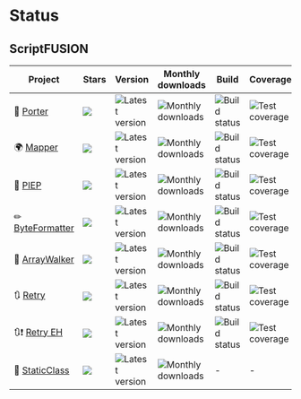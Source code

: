 Status
======

ScriptFUSION
------------

| Project          | Stars |Version | Monthly downloads | Build | Coverage | Style |
|------------------|-------|--------|-------------------|-------|----------|-------|
|💄 [Porter][Porter]|![][Pstr]|![][Pver]|![][Pmdl]|![][Pbld]|![][Pcov]|![][Psty]|
|🌍 [Mapper][Mapper]|![][Mstr]|![][Mver]|![][Mmdl]|![][Mbld]|![][Mcov]|![][Msty]|
|📠 [PIEP][PIEP]|![][Istr]|![][Iver]|![][Imdl]|![][Ibld]|![][Icov]|![][Isty]|
|✏ [ByteFormatter][BF]|![][Bstr]|![][Bver]|![][Bmdl]|![][Bbld]|![][Bcov]|![][Bsty]|
|🏃 [ArrayWalker][AW]|![][Astr]|![][Aver]|![][Amdl]|![][Abld]|![][Acov]|-|
|🔃 [Retry][Retry]|![][Rstr]|![][Rver]|![][Rmdl]|![][Rbld]|![][Rcov]|![][Rsty]|
|🔃❗ [Retry EH][REH]|![][R2str]|![][R2ver]|![][R2mdl]|![][R2bld]|![][R2cov]|![][R2sty]|
|📍 [StaticClass][SC]|![][SCstr]|![][SCver]|![][SCmdl]|-|-|-|


  [Porter]: https://github.com/ScriptFUSION/Porter
  [Mapper]: https://github.com/ScriptFUSION/Mapper
  [PIEP]: https://github.com/ScriptFUSION/PHPUnit-Immediate-Exception-Printer
  [BF]: https://github.com/ScriptFUSION/ByteFormatter
  [AW]: https://github.com/ScriptFUSION/ArrayWalker
  [Retry]: https://github.com/ScriptFUSION/Retry
  [REH]: https://github.com/ScriptFUSION/Retry-exception-handlers
  [SC]: https://github.com/ScriptFUSION/StaticClass

  [Pstr]: https://img.shields.io/github/stars/scriptfusion/porter.svg?style=social
  [Pver]: https://poser.pugx.org/scriptfusion/porter/version "Latest version"
  [Ptdl]: https://poser.pugx.org/scriptfusion/porter/downloads "Total downloads"
  [Pmdl]: https://poser.pugx.org/scriptfusion/porter/d/monthly "Monthly downloads"
  [Pbld]: https://travis-ci.org/ScriptFUSION/Porter.svg?branch=master "Build status"
  [Pcov]: https://codecov.io/gh/ScriptFUSION/Porter/branch/master/graphs/badge.svg "Test coverage"
  [Psty]: https://styleci.io/repos/49824895/shield?style=flat "Code style"

  [Mstr]: https://img.shields.io/github/stars/scriptfusion/mapper.svg?style=social
  [Mver]: https://poser.pugx.org/scriptfusion/mapper/version "Latest version"
  [Mtdl]: https://poser.pugx.org/scriptfusion/mapper/downloads "Total downloads"
  [Mmdl]: https://poser.pugx.org/scriptfusion/mapper/d/monthly "Monthly downloads"
  [Mbld]: https://travis-ci.org/ScriptFUSION/Mapper.svg?branch=master "Build status"
  [Mcov]: https://coveralls.io/repos/ScriptFUSION/Mapper/badge.svg "Test coverage"
  [Msty]: https://styleci.io/repos/59734709/shield?style=flat "Code style"

  [Istr]: https://img.shields.io/github/stars/scriptfusion/phpunit-immediate-exception-printer.svg?style=social
  [Iver]: https://poser.pugx.org/scriptfusion/phpunit-immediate-exception-printer/version "Latest version"
  [Itdl]: https://poser.pugx.org/scriptfusion/phpunit-immediate-exception-printer/downloads "Total downloads"
  [Imdl]: https://poser.pugx.org/scriptfusion/phpunit-immediate-exception-printer/d/monthly "Monthly downloads"
  [Ibld]: https://travis-ci.org/ScriptFUSION/PHPUnit-Immediate-Exception-Printer.svg?branch=master "Build status"
  [Icov]: https://codecov.io/gh/ScriptFUSION/PHPUnit-Immediate-Exception-Printer/branch/master/graphs/badge.svg "Test coverage"
  [Isty]: https://styleci.io/repos/83920053/shield?style=flat "Code style"

  [Bstr]: https://img.shields.io/github/stars/scriptfusion/byteformatter.svg?style=social
  [Bver]: https://poser.pugx.org/scriptfusion/byte-formatter/version "Latest version"
  [Btdl]: https://poser.pugx.org/scriptfusion/byte-formatter/downloads "Total downloads"
  [Bmdl]: https://poser.pugx.org/scriptfusion/byte-formatter/d/monthly "Monthly downloads"
  [Bbld]: https://travis-ci.org/ScriptFUSION/ByteFormatter.svg?branch=master "Build status"
  [Bcov]: https://coveralls.io/repos/ScriptFUSION/ByteFormatter/badge.svg "Test coverage"
  [Bsty]: https://styleci.io/repos/18541340/shield?style=flat "Code style"

  [Astr]: https://img.shields.io/github/stars/scriptfusion/arraywalker.svg?style=social
  [Aver]: https://poser.pugx.org/scriptfusion/array-walker/version "Latest version"
  [Atdl]: https://poser.pugx.org/scriptfusion/array-walker/downloads "Total downloads"
  [Amdl]: https://poser.pugx.org/scriptfusion/array-walker/d/monthly "Monthly downloads"
  [Abld]: https://travis-ci.org/ScriptFUSION/ArrayWalker.svg?branch=master "Build status"
  [Acov]: https://coveralls.io/repos/ScriptFUSION/ArrayWalker/badge.svg "Test coverage"

  [Rstr]: https://img.shields.io/github/stars/scriptfusion/retry.svg?style=social
  [Rver]: https://poser.pugx.org/scriptfusion/retry/version "Latest version"
  [Rtdl]: https://poser.pugx.org/scriptfusion/retry/downloads "Total downloads"
  [Rmdl]: https://poser.pugx.org/scriptfusion/retry/d/monthly "Monthly downloads"
  [Rbld]: https://travis-ci.org/ScriptFUSION/Retry.svg?branch=master "Build status"
  [Rcov]: https://coveralls.io/repos/ScriptFUSION/Retry/badge.svg "Test coverage"
  [Rsty]: https://styleci.io/repos/62990558/shield?style=flat "Code style"

  [R2str]: https://img.shields.io/github/stars/scriptfusion/retry-exception-handlers.svg?style=social
  [R2ver]: https://poser.pugx.org/scriptfusion/retry-exception-handlers/version "Latest version"
  [R2tdl]: https://poser.pugx.org/scriptfusion/retry-exception-handlers/downloads "Total downloads"
  [R2mdl]: https://poser.pugx.org/scriptfusion/retry-exception-handlers/d/monthly "Monthly downloads"
  [R2bld]: https://travis-ci.org/ScriptFUSION/Retry-exception-handlers.svg?branch=master "Build status"
  [R2cov]: https://coveralls.io/repos/ScriptFUSION/Retry-exception-handlers/badge.svg "Test coverage"
  [R2sty]: https://styleci.io/repos/76198855/shield?style=flat "Code style"

  [SCstr]: https://img.shields.io/github/stars/scriptfusion/staticclass.svg?style=social
  [SCver]: https://poser.pugx.org/scriptfusion/static-class/version "Latest version"
  [SCtdl]: https://poser.pugx.org/scriptfusion/static-class/downloads "Total downloads"
  [SCmdl]: https://poser.pugx.org/scriptfusion/static-class/d/monthly "Monthly downloads"
